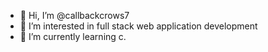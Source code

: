 - 👋 Hi, I’m @callbackcrows7
- 👀 I’m interested in full stack web application development
- 🌱 I’m currently learning c.
